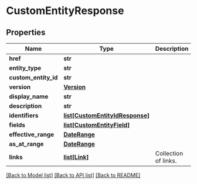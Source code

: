 # CustomEntityResponse


## Properties
Name | Type | Description | Notes
------------ | ------------- | ------------- | -------------
**href** | **str** |  | [optional] 
**entity_type** | **str** |  | 
**custom_entity_id** | **str** |  | 
**version** | [**Version**](Version.md) |  | 
**display_name** | **str** |  | 
**description** | **str** |  | [optional] 
**identifiers** | [**list[CustomEntityIdResponse]**](CustomEntityIdResponse.md) |  | 
**fields** | [**list[CustomEntityField]**](CustomEntityField.md) |  | 
**effective_range** | [**DateRange**](DateRange.md) |  | 
**as_at_range** | [**DateRange**](DateRange.md) |  | 
**links** | [**list[Link]**](Link.md) | Collection of links. | [optional] 

[[Back to Model list]](../README.md#documentation-for-models) [[Back to API list]](../README.md#documentation-for-api-endpoints) [[Back to README]](../README.md)


